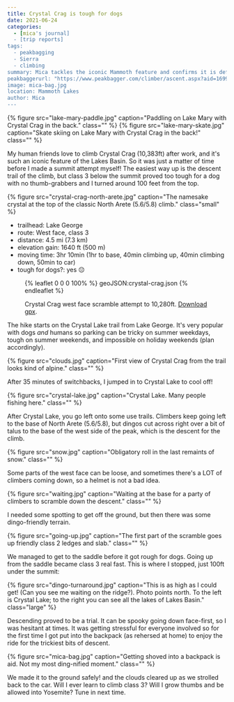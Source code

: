 ```yaml
---
title: Crystal Crag is tough for dogs
date: 2021-06-24
categories:
  - [mica's journal]
  - [trip reports]
tags:
  - peakbagging
  - Sierra
  - climbing
summary: Mica tackles the iconic Mammoth feature and confirms it is definitely no less than a class 3 scramble to the top
peakbaggerurl: "https://www.peakbagger.com/climber/ascent.aspx?aid=1699179"
image: mica-bag.jpg
location: Mammoth Lakes
author: Mica
---
```


<div class="photos large">
{% figure src="lake-mary-paddle.jpg" caption="Paddling on Lake Mary with Crystal Crag in the back." class="" %}
{% figure src="lake-mary-skate.jpg" caption="Skate skiing on Lake Mary with Crystal Crag in the back!" class="" %}</div>

My human friends love to climb Crystal Crag (10,383ft) after work, and it's such an iconic feature of the Lakes Basin. So it was just a matter of time before I made a summit attempt myself! The easiest way up is the descent trail of the climb, but class 3 below the summit proved too tough for a dog with no thumb-grabbers and I turned around 100 feet from the top.

{% figure src="crystal-crag-north-arete.jpg" caption="The namesake crystal at the top of the classic North Arete (5.6/5.8) climb." class="small" %}

- trailhead: Lake George
- route: West face, class 3
- distance: 4.5 mi (7.3 km)
- elevation gain: 1640 ft (500 m)
- moving time: 3hr 10min (1hr to base, 40min climbing up, 40min climbing down, 50min to car)
- tough for dogs?: yes 😔

<figure>

{% leaflet 0 0 0 100% %}
geoJSON:crystal-crag.json
{% endleaflet %}

<figcaption>

Crystal Crag west face scramble attempt to 10,280ft. [Download gpx](crystal-crag_mica.gpx).

</figcaption>
</figure>

The hike starts on the Crystal Lake trail from Lake George. It's very popular with dogs _and_ humans so parking can be tricky on summer weekdays, tough on summer weekends, and impossible on holiday weekends (plan accordingly).

{% figure src="clouds.jpg" caption="First view of Crystal Crag from the trail looks kind of alpine." class="" %}

After 35 minutes of switchbacks, I jumped in to Crystal Lake to cool off!

{% figure src="crystal-lake.jpg" caption="Crystal Lake. Many people fishing here." class="" %}

After Crystal Lake, you go left onto some use trails. Climbers keep going left to the base of North Arete (5.6/5.8), but dingos cut across right over a bit of talus to the base of the west side of the peak, which is the descent for the climb.

{% figure src="snow.jpg" caption="Obligatory roll in the last remaints of snow." class="" %}

Some parts of the west face can be loose, and sometimes there's a LOT of climbers coming down, so a helmet is not a bad idea.

{% figure src="waiting.jpg" caption="Waiting at the base for a party of climbers to scramble down the descent." class="" %}

I needed some spotting to get off the ground, but then there was some dingo-friendly terrain.

{% figure src="going-up.jpg" caption="The first part of the scramble goes up friendly class 2 ledges and slab." class="" %}

We managed to get to the saddle before it got rough for dogs. Going up from the saddle became class 3 real fast. This is where I stopped, just 100ft under the summit:

{% figure src="dingo-turnaround.jpg" caption="This is as high as I could get! (Can you see me waiting on the ridge?). Photo points north. To the left is Crystal Lake; to the right you can see all the lakes of Lakes Basin." class="large" %}

Descending proved to be a trial. It can be spooky going down face-first, so I was hesitant at times. It was getting stressful for everyone involved so for the first time I got put into the backpack (as rehersed at home) to enjoy the ride for the trickiest bits of descent.

{% figure src="mica-bag.jpg" caption="Getting shoved into a backpack is aid. Not my most ding-nified moment." class="" %}

We made it to the ground safely! and the clouds cleared up as we strolled back to the car. Will I ever learn to climb class 3? Will I grow thumbs and be allowed into Yosemite? Tune in next time.
